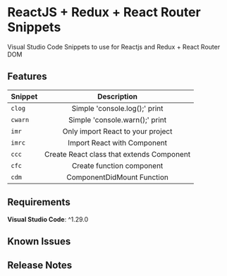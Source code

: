 # ReactJS + Redux + React Router Snippets

Visual Studio Code Snippets to use for Reactjs and Redux + React Router DOM

## Features

| Snippet |                Description                |
| :------ | :---------------------------------------: |
| `clog`  |       Simple 'console.log();' print       |
| `cwarn` |      Simple 'console.warn();' print       |
| `imr`   |     Only import React to your project     |
| `imrc`  |        Import React with Component        |
| `ccc`   | Create React class that extends Component |
| `cfc`   |         Create function component         |
| `cdm`   |         ComponentDidMount Function        |

## Requirements
**Visual Studio Code**: ^1.29.0

## Known Issues

## Release Notes
